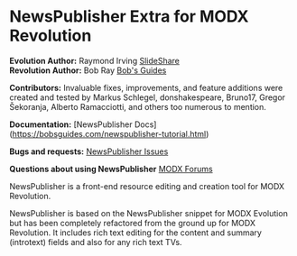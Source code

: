 NewsPublisher Extra for MODX Revolution
=======================================

**Evolution Author:** Raymond Irving [SlideShare](https://www.slideshare.net/xwisdom)
<br>
**Revolution Author:** Bob Ray [Bob's Guides](https://bobsguides.com) 
    
**Contributors:** Invaluable fixes, improvements, and feature additions were created and tested by Markus Schlegel, donshakespeare, Bruno17, Gregor Šekoranja, Alberto Ramacciotti, and others too numerous to mention.

**Documentation:** [NewsPublisher Docs] (https://bobsguides.com/newspublisher-tutorial.html)
     
**Bugs and requests:** [NewsPublisher Issues](https://github.com/BobRay/NewsPublisher/issues)

**Questions about using NewsPublisher** [MODX Forums](https://forums.modx.com)     
 

NewsPublisher is a front-end resource editing and creation tool for MODX Revolution.


NewsPublisher is based on the NewsPublisher snippet for MODX
Evolution but has been completely refactored from the ground up for
MODX Revolution. It includes rich text editing
for the content and summary (introtext) fields and also for any
rich text TVs.
